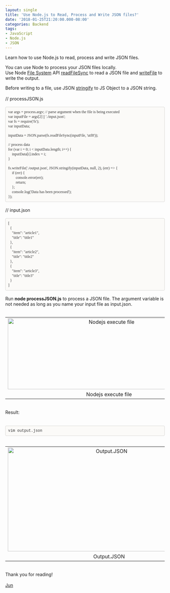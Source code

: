 ```yaml
---
layout: single
title: 'Use Node.js to Read, Process and Write JSON files?'
date: '2018-01-25T21:20:00.000-08:00'
categories: Backend
tags:
- JavaScript
- Node.js
- JSON
---
```

Learn how to use Node.js to read, process and write JSON files.  

You can use Node to process your JSON files locally.<br />Use Node <a href="https://nodejs.org/api/fs.html" target="_blank">File System</a> API <a href="https://nodejs.org/api/fs.html#fs_fs_readfilesync_path_options" target="_blank">readFileSync</a>&nbsp;to read a JSON file and <a href="https://nodejs.org/api/fs.html#fs_fs_writefile_file_data_options_callback" target="_blank">writeFile</a>&nbsp;to write the output.<br /><div>Before writing to a file, use JSON <a href="https://developer.mozilla.org/en-US/docs/Web/JavaScript/Reference/Global_Objects/JSON/stringify" target="_blank">stringify</a> to JS Object to a JSON string.</div><div><br />// processJSON.js</div><!--?xml version="1.0" encoding="UTF-8"?-->  <br /><div style="-en-codeblock: true; background-color: #fbfaf8; border-bottom-left-radius: 4px; border-bottom-right-radius: 4px; border-top-left-radius: 4px; border-top-right-radius: 4px; border: 1px solid rgba(0, 0, 0, 0.14902); box-sizing: border-box; color: #333333; font-family: Monaco, Menlo, Consolas, 'Courier New', monospace; font-size: 12px; padding: 8px;"><div><span style="font-family: &quot;monaco&quot;;">var args = process.argv; // parse argument when the file is being executed</span></div><div><span style="font-family: &quot;monaco&quot;;">var inputFile = args[2] || './input.json';</span></div><div><span style="font-family: &quot;monaco&quot;;">var fs = require('fs');</span></div><div><span style="font-family: &quot;monaco&quot;;">var inputData;</span></div><div><br style="font-family: Monaco;" /></div><div><span style="font-family: &quot;monaco&quot;;">inputData = JSON.parse(fs.readFileSync(inputFile, 'utf8'));</span></div><div><br style="font-family: Monaco;" /></div><div><span style="font-family: &quot;monaco&quot;;">// process data</span></div><div><span style="font-family: &quot;monaco&quot;;">for (var i = 0; i &lt; inputData.length; i++) {</span></div><div><span style="font-family: &quot;monaco&quot;;">&nbsp;&nbsp;&nbsp;&nbsp;inputData[i].index = i;</span></div><div><span style="font-family: &quot;monaco&quot;;">}</span></div><div><br /></div><div><span style="font-family: &quot;monaco&quot;;">fs.writeFile('./output.json', JSON.stringify(inputData, null, 2), (err) =&gt; {</span></div><div><span style="font-family: &quot;monaco&quot;;">&nbsp;&nbsp;&nbsp;&nbsp;if (err) {</span></div><div><span style="font-family: &quot;monaco&quot;;">&nbsp;&nbsp;&nbsp;&nbsp;&nbsp;&nbsp;&nbsp;&nbsp;console.error(err);</span></div><div><span style="font-family: &quot;monaco&quot;;">&nbsp;&nbsp;&nbsp;&nbsp;&nbsp;&nbsp;&nbsp;&nbsp;return;</span></div><div><span style="font-family: &quot;monaco&quot;;">&nbsp;&nbsp;&nbsp;&nbsp;};</span></div><div><span style="font-family: &quot;monaco&quot;;">&nbsp;&nbsp;&nbsp;&nbsp;console.log('Data has been processed');</span></div><div><span style="font-family: &quot;monaco&quot;;">});</span></div></div><br /><div>// input.json</div><!--?xml version="1.0" encoding="UTF-8"?-->  <br /><div style="-en-codeblock: true; background-color: #fbfaf8; border-bottom-left-radius: 4px; border-bottom-right-radius: 4px; border-top-left-radius: 4px; border-top-right-radius: 4px; border: 1px solid rgba(0, 0, 0, 0.14902); box-sizing: border-box; color: #333333; font-family: Monaco, Menlo, Consolas, 'Courier New', monospace; font-size: 12px; padding: 8px;"><div><span style="font-family: &quot;monaco&quot;;">[</span></div><div><span style="font-family: &quot;monaco&quot;;">&nbsp;&nbsp;{</span></div><div><span style="font-family: &quot;monaco&quot;;">&nbsp;&nbsp;&nbsp;&nbsp;"item": "article1",</span></div><div><span style="font-family: &quot;monaco&quot;;">&nbsp;&nbsp;&nbsp;&nbsp;"title": "title1"</span></div><div><span style="font-family: &quot;monaco&quot;;">&nbsp;&nbsp;},</span></div><div><span style="font-family: &quot;monaco&quot;;">&nbsp;&nbsp;{</span></div><div><span style="font-family: &quot;monaco&quot;;">&nbsp;&nbsp;&nbsp;&nbsp;"item": "article2",</span></div><div><span style="font-family: &quot;monaco&quot;;">&nbsp;&nbsp;&nbsp;&nbsp;"title": "title2"</span></div><div><span style="font-family: &quot;monaco&quot;;">&nbsp;&nbsp;},</span></div><div><span style="font-family: &quot;monaco&quot;;">&nbsp;&nbsp;{</span></div><div><span style="font-family: &quot;monaco&quot;;">&nbsp;&nbsp;&nbsp;&nbsp;"item": "article3",</span></div><div><span style="font-family: &quot;monaco&quot;;">&nbsp;&nbsp;&nbsp;&nbsp;"title": "title3"</span></div><div><span style="font-family: &quot;monaco&quot;;">&nbsp;&nbsp;}</span></div><div><span style="font-family: &quot;monaco&quot;;">]</span></div></div><br />Run <b>node processJSON.js</b> to process a JSON file. The argument variable is not needed as long as you name your input file as input.json.<br /><br /><table align="center" cellpadding="0" cellspacing="0" class="tr-caption-container" style="margin-left: auto; margin-right: auto; text-align: center;"><tbody><tr><td style="text-align: center;"><a href="http://4.bp.blogspot.com/-Vgs5s7dTHww/Wr6V3vM9TwI/AAAAAAAAA3E/xg7lLNhbB7sdLDXEOJcrWZgn4Z8lRM-ZwCK4BGAYYCw/s1600/nodejs-process-file.png" imageanchor="1" style="margin-left: auto; margin-right: auto;"><img alt="Nodejs execute file" border="0" height="224" src="https://4.bp.blogspot.com/-Vgs5s7dTHww/Wr6V3vM9TwI/AAAAAAAAA3E/xg7lLNhbB7sdLDXEOJcrWZgn4Z8lRM-ZwCK4BGAYYCw/s640/nodejs-process-file.png" title="Nodejs execute file" width="640" /></a></td></tr><tr><td class="tr-caption" style="text-align: center;">Nodejs execute file</td></tr></tbody></table><br />Result:<br /><div style="-en-clipboard: true;"><div><br /></div></div><!--?xml version="1.0" encoding="UTF-8"?-->  <br /><div style="-en-codeblock: true; background-color: #fbfaf8; border-bottom-left-radius: 4px; border-bottom-right-radius: 4px; border-top-left-radius: 4px; border-top-right-radius: 4px; border: 1px solid rgba(0, 0, 0, 0.14902); box-sizing: border-box; color: #333333; font-family: Monaco, Menlo, Consolas, 'Courier New', monospace; font-size: 12px; padding: 8px;">vim output.json&nbsp;</div><br /><table align="center" cellpadding="0" cellspacing="0" class="tr-caption-container" style="margin-left: auto; margin-right: auto; text-align: center;"><tbody><tr><td style="text-align: center;"><a href="http://2.bp.blogspot.com/-wMf0awRJ1XE/Wr6WDSYsmPI/AAAAAAAAA3M/RlAShwd0TbI7xFBjryfS7xTNr08X4qTOQCK4BGAYYCw/s1600/nodejs-process-file-output.png" imageanchor="1" style="margin-left: auto; margin-right: auto;"><img alt="Output.JSON" border="0" height="328" src="https://2.bp.blogspot.com/-wMf0awRJ1XE/Wr6WDSYsmPI/AAAAAAAAA3M/RlAShwd0TbI7xFBjryfS7xTNr08X4qTOQCK4BGAYYCw/s640/nodejs-process-file-output.png" title="Output.JSON" width="640" /></a></td></tr><tr><td class="tr-caption" style="text-align: center;">Output.JSON</td></tr></tbody></table><div style="text-align: center;"><br /></div>Thank you for reading!<br /><br /><a href="http://www.language-diary.com/p/jun711-language-diary.html" target="_blank">Jun</a><br /><br />